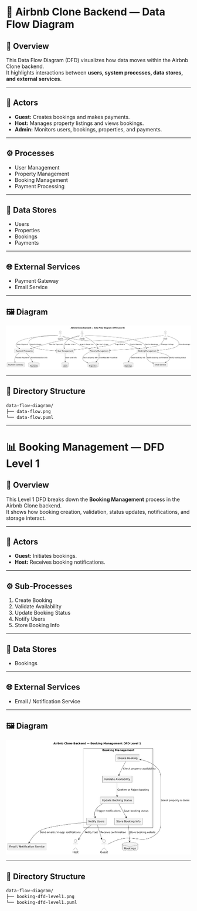 # 🏡 Airbnb Clone Backend — Data Flow Diagram

## 📘 Overview
This Data Flow Diagram (DFD) visualizes how data moves within the Airbnb Clone backend.  
It highlights interactions between **users, system processes, data stores, and external services**.

---

## 👥 Actors
- **Guest:** Creates bookings and makes payments.
- **Host:** Manages property listings and views bookings.
- **Admin:** Monitors users, bookings, properties, and payments.

---

## ⚙️ Processes
- User Management
- Property Management
- Booking Management
- Payment Processing

---

## 💾 Data Stores
- Users
- Properties
- Bookings
- Payments

---

## 🌐 External Services
- Payment Gateway
- Email Service

---

## 🖼️ Diagram
![Data Flow Diagram](data-flow.png)

---

## 📁 Directory Structure

```
data-flow-diagram/
├── data-flow.png
└── data-flow.puml
```
---

# 📊 Booking Management — DFD Level 1

## 📘 Overview
This Level 1 DFD breaks down the **Booking Management** process in the Airbnb Clone backend.  
It shows how booking creation, validation, status updates, notifications, and storage interact.

---

## 👥 Actors
- **Guest:** Initiates bookings.
- **Host:** Receives booking notifications.

---

## ⚙️ Sub-Processes
1. Create Booking
2. Validate Availability
3. Update Booking Status
4. Notify Users
5. Store Booking Info

---

## 💾 Data Stores
- Bookings

---

## 🌐 External Services
- Email / Notification Service

---

## 🖼️ Diagram
![Booking Management DFD Level 1](booking-dfd-level1.png)

---

## 📁 Directory Structure
```Copy code
data-flow-diagram/
├── booking-dfd-level1.png
└── booking-dfd-level1.puml
```
